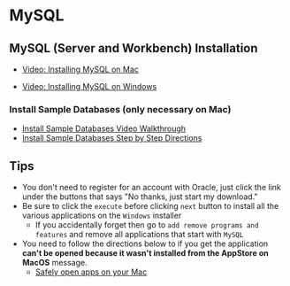 # MySQL

## MySQL (Server and Workbench) Installation

- [Video: Installing MySQL on Mac](https://youtu.be/7S_tz1z_5bA?t=292)

- [Video: Installing MySQL on Windows](https://www.youtube.com/watch?v=7S_tz1z_5bA&t=588s)

### Install Sample Databases (only necessary on Mac)

- [Install Sample Databases Video Walkthrough](https://www.youtube.com/watch?v=8GVluNbb0Ss)
- [Install Sample Databases Step by Step Directions](https://scribehow.com/shared/Install_Sample_Databases_on_MySQL__y6DvVxgpQ9iOARYm2-0Ahg)

## Tips

- You don't need to register for an account with Oracle, just click the link under the buttons that says "No thanks, just start my download."
- Be sure to click the `execute` before clicking `next` button to install all the various applications on the `Windows` installer
  - If you accidentally forget then go to `add remove programs and features` and remove all applications that start with `MySQL`
- You need to follow the directions below to if you get the application **can't be opened because it wasn't installed from the AppStore on MacOS** message.
  - [Safely open apps on your Mac](https://support.apple.com/en-us/HT202491#:~:text=If%20you're%20certain%20that,security%20settings%20to%20open%20it.&text=Go%20to%20Security%20%26%20Privacy.,open%20or%20install%20the%20app.)

<!-- ## Other Installation Resources

### Installers
  - [MySQL Server Installer](https://dev.mysql.com/downloads/mysql/)
  - These installers only need to be run on MacOS
    - [MySQL Workbench Installer](https://dev.mysql.com/downloads/workbench/)
    - [Other Documentation](https://dev.mysql.com/doc/index-other.html)

### Windows Install Resources
- [MySQL Installer for Windows Directions](https://dev.mysql.com/doc/refman/8.0/en/windows-installation.html)
  - Download Installer
    - https://dev.mysql.com/downloads/installer/
  - Choose first option (web installer which requires an internet connection)
  - Choose Developer Default (which is the default already selected)
  - Don't worry about things on the list that require a manual install (we do not need them)
  - Requirements: Be sure to click execute and not next


 #### Windows Parallels on M1 Mac Issue
  > Ran into blocking error installing MySQL Workbench on Windows VM on Mac with M1 Chip
  > "The processor is not adequate for running MySQL Workbench 8.0 CE."
  > See this article for more information: https://stackoverflow.com/questions/71461848/mysql-workbench-failing-to-download

  > MySQL Server is running on Windows VM on Mac with M1 Chi and MySQL Command Line can be used

### MacOS Installation Resourses

 #### MySQL
- [Video Walkthrough MySQL Server](https://youtu.be/2cvH0HRjZF8?t=39)
  - (will start 39 seconds in...stop at 4:34 (don't connect using command-line we will use MySQL Workbench)
- [MySQL Server Installer](https://dev.mysql.com/downloads/mysql/)
- [Installing MySQL Server Directions for macOS](https://dev.mysql.com/doc/refman/8.0/en/macos-installation.html)
- [MacOS Installation Directions using Package (DMG)](https://dev.mysql.com/doc/refman/8.0/en/macos-installation-pkg.html)

#### MySQL Workbench
- [Video Walkthrough MySQL Workbench Installation ](https://www.youtube.com/watch?v=43o-xXcKr_M)
- [MacOS Installer for MySQL Workbench](https://dev.mysql.com/downloads/workbench/)
- [MacOS Installation Directions for MySQL Workbench](https://dev.mysql.com/doc/workbench/en/wb-mac.html)

#### MySQL Other Documentation (sample databases)
- [Other Documentation](https://dev.mysql.com/doc/index-other.html)
- [Sankilla Sample Database Installation](https://dev.mysql.com/doc/sakila/en/sakila-installation.html)


 -->
